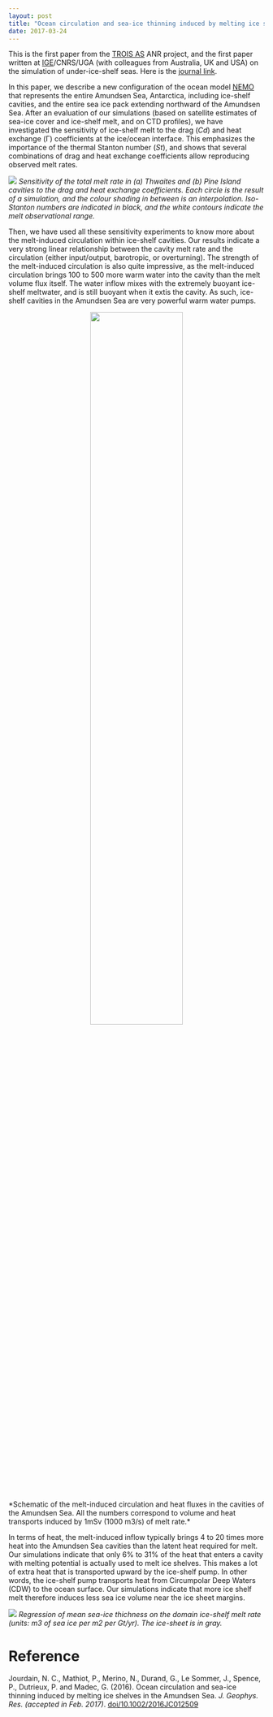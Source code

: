 ```yaml
---
layout: post
title: "Ocean circulation and sea-ice thinning induced by melting ice shelves"
date: 2017-03-24
---
```


This is the first paper from the [TROIS AS][1] ANR project, and the first paper written at [IGE][2]/CNRS/UGA (with colleagues from Australia, UK and USA) on the simulation of under-ice-shelf seas. Here is the [journal link][3]. 

In this paper, we describe a new configuration of the ocean model [NEMO][4] that represents the entire Amundsen Sea, Antarctica, including ice-shelf cavities, and the entire sea ice pack extending northward of the Amundsen Sea. After an evaluation of our simulations (based on satellite estimates of sea-ice cover and ice-shelf melt, and on CTD profiles), we have investigated the sensitivity of ice-shelf melt to the drag (*Cd*) and heat exchange (&#915;) coefficients at the ice/ocean interface. This emphasizes the importance of the thermal Stanton number (*St*), and shows that several combinations of drag and heat exchange coefficients allow reproducing observed melt rates.


![]({{site.url}}projects_dir/img/melt_various_drag_St_THW_PIG_reduced.jpg)
*Sensitivity of the total melt rate in (a) Thwaites and (b) Pine Island cavities to the drag and heat exchange coefficients. Each circle is the result of a simulation, and the colour shading in between is an interpolation. Iso-Stanton numbers are indicated in black, and the white contours indicate the melt observational range.*


Then, we have used all these sensitivity experiments to know more about the melt-induced circulation within ice-shelf cavities. Our results indicate a very strong linear relationship between the cavity melt rate and the circulation (either input/output, barotropic, or overturning). The strength of the melt-induced circulation is also quite impressive, as the melt-induced circulation brings 100 to 500 more warm water into the cavity than the melt volume flux itself. The water inflow mixes with the extremely buoyant ice-shelf meltwater, and is still buoyant when it extis the cavity. As such, ice-shelf cavities in the Amundsen Sea are very powerful warm water pumps.


<center><div>
<img src="{{site.url}}projects_dir/img/isf_scheme.png" width="60%" height="60%"/>
</div></center>
*Schematic of the melt-induced circulation and heat fluxes in the cavities of the Amundsen Sea. All the numbers correspond to volume and heat transports induced by 1mSv (1000 m3/s) of melt rate.* 


In terms of heat, the melt-induced inflow typically brings 4 to 20 times more heat into the Amundsen Sea cavities than the latent heat required for melt. Our simulations indicate that only 6% to 31% of the heat that enters a cavity with melting potential is actually used to melt ice shelves. This makes a lot of extra heat that is transported upward by the ice-shelf pump. In other words, the ice-shelf pump transports heat from Circumpolar Deep Waters (CDW) to the ocean surface. Our simulations indicate that more ice shelf melt therefore induces less sea ice volume near the ice sheet margins.


![]({{site.url}}projects_dir/img/SIvol_vs_melt_BOX_reduced.jpg)
*Regression of mean sea-ice thichness on the domain ice-shelf melt rate (units: m3 of sea ice per m2 per Gt/yr). The ice-sheet is in gray.*


# Reference
Jourdain, N. C., Mathiot, P., Merino, N., Durand, G., Le Sommer, J., Spence, P., Dutrieux, P. and Madec, G. (2016). Ocean circulation and sea-ice thinning induced by melting ice shelves in the Amundsen Sea. _J. Geophys. Res. (accepted in Feb. 2017)_. [doi/10.1002/2016JC012509](http://onlinelibrary.wiley.com/doi/10.1002/2016JC012509/abstract)


[1]: http://nicojourdain.github.io/projects_dir/trois_as
[2]: http://www.ige-grenoble.fr
[3]: http://onlinelibrary.wiley.com/doi/10.1002/2016JC012509/abstract
[4]: http://www.nemo-ocean.eu
